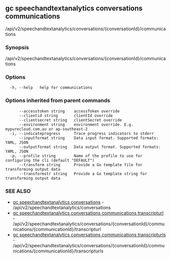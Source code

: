 ## gc speechandtextanalytics conversations communications

/api/v2/speechandtextanalytics/conversations/{conversationId}/communications

### Synopsis

/api/v2/speechandtextanalytics/conversations/{conversationId}/communications

### Options

```
  -h, --help   help for communications
```

### Options inherited from parent commands

```
      --accesstoken string    accessToken override
      --clientid string       clientId override
      --clientsecret string   clientSecret override
      --environment string    environment override. E.g. mypurecloud.com.au or ap-southeast-2
  -i, --indicateprogress      Trace progress indicators to stderr
      --inputformat string    Data input format. Supported formats: YAML, JSON
      --outputformat string   Data output format. Supported formats: YAML, JSON
  -p, --profile string        Name of the profile to use for configuring the cli (default "DEFAULT")
      --transform string      Provide a Go template file for transforming output data
      --transformstr string   Provide a Go template string for transforming output data
```

### SEE ALSO

* [gc speechandtextanalytics conversations](gc_speechandtextanalytics_conversations.html)	 - /api/v2/speechandtextanalytics/conversations
* [gc speechandtextanalytics conversations communications transcripturl](gc_speechandtextanalytics_conversations_communications_transcripturl.html)	 - /api/v2/speechandtextanalytics/conversations/{conversationId}/communications/{communicationId}/transcripturl
* [gc speechandtextanalytics conversations communications transcripturls](gc_speechandtextanalytics_conversations_communications_transcripturls.html)	 - /api/v2/speechandtextanalytics/conversations/{conversationId}/communications/{communicationId}/transcripturls


